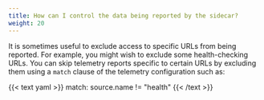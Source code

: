 ```yaml
---
title: How can I control the data being reported by the sidecar?
weight: 20
---
```


It is sometimes useful to exclude access to specific URLs from being reported. For example, you might wish to exclude some health-checking
URLs. You can skip telemetry reports specific to certain URLs by excluding them using a `match` clause of the telemetry configuration
such as:

{{< text yaml >}}
match: source.name != "health"
{{< /text >}}
